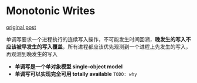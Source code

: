 # Monotonic Writes

[original post](https://jepsen.io/consistency/models/monotonic-writes)

单调写要求一个进程执行的连续写入操作，不可能发生时间回溯，**晚发生的写入不应该被早发生的写入覆盖**，所有进程都应该优先观测到一个进程上先发生的写入，再观测到晚发生的写入

- **单调写是一个单对象模型 single-object model**
- **单调写可以实现完全可用 totally available**
  `TODO: why`
